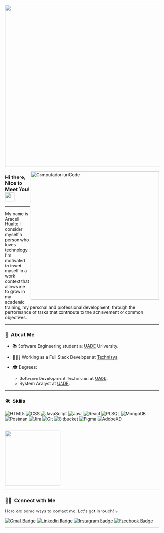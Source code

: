 <div id="header" align="left">
  <img src="https://github.com/alansmathew/alansmathew/raw/master/lang.gif" width="530">
</div>

<img src="https://user-images.githubusercontent.com/51333463/132941346-581a3239-4688-4c32-a61d-15b4aad3886f.png"
  min-width="420px" max-width="420px" width="420px" align="right" alt="Computador iuriCode">

### Hi there, Nice to Meet You!   <img src="https://media.giphy.com/media/hvRJCLFzcasrR4ia7z/giphy.gif" width="30">
<hr>

<p align="left">
  <p> My name is Araceli Hualte. I consider myself a person who loves technology.
    I'm motivated to insert myself in a work context that allows me to grow in
    my academic training, my personal and professional development, through the
    performance of tasks that contribute to the achievement of common objectives. </p>

  <hr>


  <h3> 🔎 &nbsp;About Me </h3>

  - 📚 Software Engineering student at [UADE](https://www.uade.edu.ar) University.
  - 👩🏻‍💻 Working as a Full Stack Developer at [Technisys](https://www.technisys.com/).

  - 🎓 Degrees:
    - Software Development Technician at [UADE](https://www.uade.edu.ar).
    - System Analyst at [UADE](https://www.uade.edu.ar).

  <hr>

  <h3> 🛠 &nbsp;Skills</h3>

  ![HTML5](https://img.shields.io/badge/HTML5-E34F26?style=for-the-badge&logo=html5&logoColor=white)
  ![CSS](https://img.shields.io/badge/CSS3-1572B6?style=for-the-badge&logo=css3&logoColor=white)
  ![JavaScript](https://img.shields.io/badge/JavaScript-F7DF1E?style=for-the-badge&logo=javascript&logoColor=black)
  ![Java](https://img.shields.io/badge/Java-007396?style=for-the-badge&logo=java&logoColor=white)
  ![React](https://img.shields.io/badge/React-20232A?style=for-the-badge&logo=react&logoColor=61DAFB)
  ![PLSQL](https://img.shields.io/badge/PLSQL-F80000?style=for-the-badge&logo=oracle&logoColor=black)
  ![MongoDB](https://img.shields.io/badge/MongoDB-4EA94B?style=for-the-badge&logo=mongodb&logoColor=white)
  ![Postman](https://img.shields.io/badge/Postman-FF6C37?style=for-the-badge&logo=Postman&logoColor=white)
  ![Jira](https://img.shields.io/badge/Jira-0052CC?style=for-the-badge&logo=Jira&logoColor=white)
  ![Git](https://img.shields.io/badge/GIT-E44C30?style=for-the-badge&logo=git&logoColor=white)
  ![Bitbucket](https://img.shields.io/badge/Bitbucket-0747a6?style=for-the-badge&logo=bitbucket&logoColor=white)
  ![Figma](https://img.shields.io/badge/Figma-F24E1E?style=for-the-badge&logo=figma&logoColor=white)
  ![AdobeXD](https://img.shields.io/badge/Adobe%20XD-470137?style=for-the-badge&logo=Adobe%20XD&logoColor=#FF61F6)
 
  <br/>
 
  <a href="https://github.com/arahualte">
    <img height="180em" src="https://github-readme-stats.vercel.app/api/top-langs/?username=arahualte&theme=buefy&layout=compact" />
  </a>

  <hr>


  <h3> 🤝🏻 &nbsp;Connect with Me </h3>

  Here are some ways to contact me. Let's get in touch! ⤵️

  [![Gmail
  Badge](https://img.shields.io/badge/-Gmail-FF0000?style=flat-square&labelColor=FF0000&logo=gmail&logoColor=white&link=mailto:arahualte@gmail.com)](mailto:arahualte@gmail.com)
  [![Linkedin
  Badge](https://img.shields.io/badge/-Linkedin-blue?style=flat-square&logo=Linkedin&logoColor=white&link=https://www.linkedin.com/in/araceli-hualte-b6904b185/)](https://www.linkedin.com/in/araceli-hualte-b6904b185/)
  [![Instagram
  Badge](https://img.shields.io/badge/-Instagram-DF0174?style=flat-square&labelColor=DF0174&logo=instagram&logoColor=white&link=https://www.instagram.com/arahualte/)](https://www.instagram.com/arahualte/)
  [![Facebook
  Badge](https://img.shields.io/badge/-Facebook-3b5998?style=flat-square&labelColor=3b5998&logo=facebook&logoColor=white&link=https://www.facebook.com/ara.hualte)](https://www.facebook.com/ara.hualte)
  <hr>

</p>
